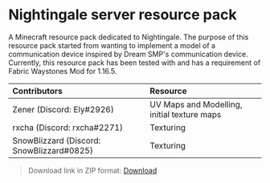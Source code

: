 # Nightingale server resource pack

A Minecraft resource pack dedicated to Nightingale.
The purpose of this resource pack started from wanting to implement a model of a communication device inspired by Dream SMP's communication device.
Currently, this resource pack has been tested with and has a requirement of Fabric Waystones Mod for 1.16.5.

| Contributors                              | Resource                                    |
|:----------------------------------------- |:------------------------------------------- |
| Zener (Discord: Ely#2926)                 | UV Maps and Modelling, initial texture maps |
| rxcha (Discord: rxcha#2271)               | Texturing                                   |
| SnowBlizzard (Discord: SnowBlizzard#0825) | Texturing                                   |

> Download link in ZIP format: [Download](https://github.com/Sulfurixar/nightingale_server_resource_pack/releases/download/1.0.0/Z-Type.Comms.1.0.0.zip "Resource Pack Download Link")
